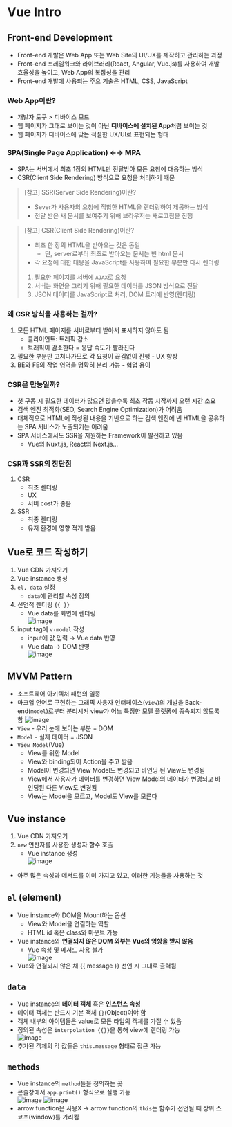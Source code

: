 # Vue Intro
## Front-end Development
- Front-end 개발은 Web App 또는 Web Site의 UI/UX를 제작하고 관리하는 과정
- Front-end 프레임워크와 라이브러리(React, Angular, Vue.js)를 사용하여 개발 효율성을 높이고, Web App의 복잡성을 관리
- Front-end 개발에 사용되는 주요 기술은 HTML, CSS, JavaScript

### Web App이란?
- 개발자 도구 > 디바이스 모드
- 웹 페이지가 그대로 보이는 것이 아닌 **디바이스에 설치된 App**처럼 보이는 것
- 웹 페이지가 디바이스에 맞는 적절한 UX/UI로 표현되는 형태

### SPA(Single Page Application) &larr;&rarr; MPA
- SPA는 서버에서 최초 1장의 HTML만 전달받아 모든 요청에 대응하는 방식
- CSR(Client Side Rendering) 방식으로 요청을 처리하기 때문

> [참고] SSR(Server Side Rendering)이란?
> - Sever가 사용자의 요청에 적합한 HTML을 렌더링하여 제공하는 방식
> - 전달 받은 새 문서를 보여주기 위해 브라우저는 새로고침을 진행

> [참고] CSR(Client Side Rendering)이란?
> - 최초 한 장의 HTML을 받아오는 것은 동일
>   - 단, server로부터 최초로 받아오는 문서는 빈 html 문서
> - 각 요청에 대한 대응을 JavaScript를 사용하여 필요한 부분만 다시 렌더링
> 1. 필요한 페이지를 서버에 `AJAX`로 요청
> 2. 서버는 화면을 그리기 위해 필요한 데이터를 JSON 방식으로 전달
> 3. JSON 데이터를 JavaScript로 처리, DOM 트리에 반영(렌더링)

### 왜 CSR 방식을 사용하는 걸까?
1. 모든 HTML 페이지를 서버로부터 받아서 표시하지 않아도 됨
   - 클라이언트: 트래픽 감소
   - 트래픽이 감소한다 = 응답 속도가 빨라진다
2. 필요한 부분만 고쳐나가므로 각 요청이 끊김없이 진행 - UX 향상
3. BE와 FE의 작업 영역을 명확히 분리 가능 - 협업 용이

### CSR은 만능일까?
- 첫 구동 시 필요한 데이터가 많으면 많을수록 최초 작동 시작까지 오랜 시간 소요
- 검색 엔진 최적화(SEO, Search Engine Optimization)가 어려움
- 대체적으로 HTML에 작성된 내용을 기반으로 하는 검색 엔진에 빈 HTML을 공유하는 SPA 서비스가 노출되기는 어려움
- SPA 서비스에서도 SSR을 지원하는 Framework이 발전하고 있음
  - Vue의 Nuxt.js, React의 Next.js...

### CSR과 SSR의 장단점
1. CSR
   - 최초 렌더링
   - UX
   - 서버 cost가 좋음
2. SSR
   - 최종 렌더링
   - 유저 환경에 영향 적게 받음

## Vue로 코드 작성하기
1. Vue CDN 가져오기
2. Vue instance 생성
3. `el, data` 설정
   - `data`에 관리할 속성 정의
4. 선언적 렌더링 `{{ }}`
   - Vue data를 화면에 렌더링  
  ![image](https://user-images.githubusercontent.com/108309396/234774598-0a23cf7f-de44-43cf-8862-403adb517855.png)
1. input tag에 `v-model` 작성
   - input에 값 입력 &rarr; Vue data 반영
   - Vue data &rarr; DOM 반영  
  ![image](https://user-images.githubusercontent.com/108309396/234774808-36e6f5c0-e12a-4e0c-8f7d-89dfe3d1ca98.png)


## MVVM Pattern
- 소프트웨어 아키텍처 패턴의 일종
- 마크업 언어로 구현하는 그래픽 사용자 인터페이스(`view`)의 개발을 Back-end(`model`)로부터 분리시켜 view가 어느 특정한 모델 플랫폼에 종속되지 않도록 함
![image](https://user-images.githubusercontent.com/108309396/234776072-1f551f5a-9ace-49ee-bcb4-797b92bc346b.png)
- `View` - 우리 눈에 보이는 부분 = DOM
- `Model` - 실제 데이터 = JSON
- `View Model`(Vue)
  - View를 위한 Model
  - View와 binding되어 Action을 주고 받음
  - Model이 변경되면 View Model도 변경되고 바인딩 된 View도 변경됨
  - View에서 사용자가 데이터를 변경하면 View Model의 데이터가 변경되고 바인딩된 다른 View도 변경됨
  - View는 Model을 모르고, Model도 View를 모른다


## Vue instance
1. Vue CDN 가져오기
2. `new` 연산자를 사용한 생성자 함수 호출
   - Vue instance 생성  
![image](https://user-images.githubusercontent.com/108309396/234776588-bcfb83df-e389-4662-a38f-5f9628afd583.png)
- 아주 많은 속성과 메서드를 이미 가지고 있고, 이러한 기능들을 사용하는 것

## `el` (element)
- Vue instance와 DOM을 Mount하는 옵션
  - View와 Model을 연결하는 역할
  - HTML id 혹은 class와 마운트 가능
- Vue instance와 **연결되지 않은 DOM 외부는 Vue의 영향을 받지 않음**
  - Vue 속성 및 메서드 사용 불가  
![image](https://user-images.githubusercontent.com/108309396/234785326-f0c750bf-522e-46f7-945e-bd5b23c4cb7d.png)
- Vue와 연결되지 않은 채 {{ message }} 선언 시 그대로 출력됨

## `data`
- Vue instance의 **데이터 객체** 혹은 **인스턴스 속성**
- 데이터 객체는 반드시 기본 객체 `{}`(Object)여야 함
- 객체 내부의 아이템들은 value로 모든 타입의 객체를 가질 수 있음
- 정의된 속성은 `interpolation {{}}`을 통해 view에 렌더링 가능  
![image](https://user-images.githubusercontent.com/108309396/234785759-31d24c07-52a4-46b5-b0c2-f9a5575f6740.png)
- 추가된 객체의 각 값들은 `this.message` 형태로 접근 가능

## `methods`
- Vue instance의 `method`들을 정의하는 곳
- 콘솔창에서 `app.print()` 형식으로 실행 가능  
![image](https://user-images.githubusercontent.com/108309396/234785926-82bce6fd-4ffa-4256-9a0e-79e2f7058f8a.png)
![image](https://user-images.githubusercontent.com/108309396/234786023-b26a1f35-4a67-4e89-96ba-bf8288e1bc6f.png)
- arrow function은 사용X &rarr; arrow function의 `this`는 함수가 선언될 때 상위 스코프(window)를 가리킴
